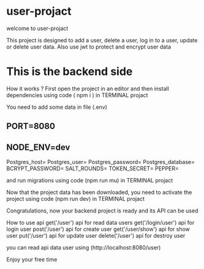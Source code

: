 # user-projact
welcome to user-projact 

This project is designed to add a user, delete a user, log in to a user, update or delete user data.
Also use jwt to protect and encrypt user data

# This is the backend side

How it works ?
First open the project in an editor and then install dependencies using 
 code ( npm i ) in TERMINAL projact

You need to add some data in file (.env)

PORT=8080
-
NODE_ENV=dev
-
Postgres_host=
Postgres_user=
Postgres_password=
Postgres_database=
BCRYPT_PASSWORD=
SALT_ROUNDS=
TOKEN_SECRET=
PEPPER=

and run migrations using code (npm run mu) in TERMINAL projact

Now that the project data has been downloaded, you need to activate the project using
 code (npm run dev) in TERMINAL projact

Congratulations, now your backend project is ready and its API can be used

How to use api 
    get('/user') api for read data users
    get('/login/user') api for login user
    post('/user') api for create user
    get('/user/show') api for show user
    put('/user')  api for update user
    delete('/user') api for destroy user

 you can read api data user using (http://localhost:8080/user)

 Enjoy your free time
